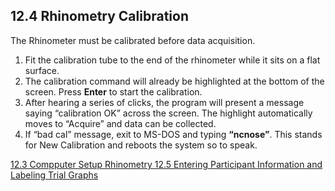 ## 12.4 Rhinometry Calibration

The Rhinometer must be calibrated before data acquisition.

1. Fit the calibration tube to the end of the rhinometer while it sits on a flat surface.
2. The calibration command will already be highlighted at the bottom of the screen. Press **Enter** to start the calibration.
3. After hearing a series of clicks, the program will present a message saying “calibration OK” across the screen.  The highlight automatically moves to “Acquire” and data can be collected.
4. If “bad cal” message, exit to MS-DOS and typing **“ncnose”**.  This stands for New Calibration and reboots the system so to speak.


<div class="center">
<div class="btn-group">
  <a href=":pages_path:/manuals/rhinometry/12-03-computer-setup.md" class="btn btn-default">
    <span class="glyphicon glyphicon-chevron-left"></span>
    12.3 Compputer Setup
  </a>

  <a href=":pages_path:/manuals/rhinometry" class="btn btn-default">
    <span class="glyphicon glyphicon-chevron-up"></span>
    Rhinometry
  </a>

  <a href=":pages_path:/manuals/rhinometry/12-05-entering-ppt-info.md" class="btn btn-success">
    12.5 Entering Participant Information and Labeling Trial Graphs
    <span class="glyphicon glyphicon-chevron-right"></span>
  </a>
</div>
</div>
